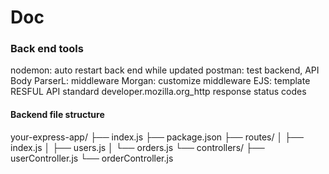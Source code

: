 # Doc

### Back end tools

nodemon: auto restart back end while updated
postman: test backend, API
Body ParserL: middleware
Morgan: customize middleware
EJS: template
RESFUL API standard developer.mozilla.org_http response status codes

#### Backend file structure

your-express-app/
├── index.js
├── package.json
├── routes/
│ ├── index.js
│ ├── users.js
│ └── orders.js
└── controllers/
├── userController.js
└── orderController.js
